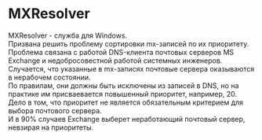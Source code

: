 # MXResolver
MXResolver - служба для Windows.  
Призвана решить проблему сортировки mx-записей по их приоритету.  
Проблема связана с работой DNS-клиента почтовых серверов MS Exchange и недобросовестной работой системных инженеров.  
Случается, что указанные в mx-записях почтовые сервера оказываются в нерабочем состоянии.  
По правилам, они должны быть исключены из записей в DNS, но на практике им присваевается повышенный приоритет, например, 20.  
Дело в том, что приоритет не является обязательным критерием для выбора почтового сервера.  
И в 90% случаев Exchange выберет неработающий почтовый сервер, невзирая на приоритеты.
